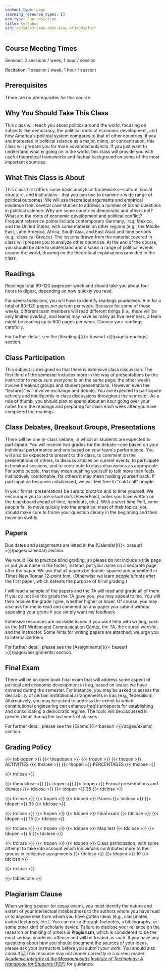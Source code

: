 ```yaml
---
content_type: page
learning_resource_types: []
ocw_type: CourseSection
title: Syllabus
uid: ab324243-944d-ab9e-45ac-4f3a00a3f9cf
---
```


Course Meeting Times
--------------------

Seminar: 2 sessions / week, 1 hour / session

Recitation: 1 session / week, 1 hour / session

Prerequisites
-------------

There are no prerequisites for this course.

Why You Should Take This Class
------------------------------

This class will teach you about politics around the world, focusing on subjects like democracy, the political roots of economic development, and how America's political system compares to that of other countries. If you are interested in political science as a major, minor, or concentration, this class will prepare you for more advanced subjects. If you just want to understand what is going on in the world, this class will provide you with useful theoretical frameworks and factual background on some of the most important countries.

What This Class is About
------------------------

This class first offers some basic analytical frameworks—culture, social structure, and institutions—that you can use to examine a wide range of political outcomes. We will use theoretical arguments and empirical evidence from several case studies to address a number of broad questions in political science: Why are some countries democratic and others not? What are the roots of economic development and political conflict? Frequent reference points include contemporary Germany, Iraq, Mexico, and the United States, with some material on other regions (e.g., the Middle East, Latin America, Africa, South Asia, and East Asia) and time periods (e.g., classical Greece). The lessons drawn from the material covered in class will prepare you to analyze other countries. At the end of the course, you should be able to understand and discuss a range of political events around the world, drawing on the theoretical explanations provided in the class.

Readings
--------

Readings total 80–120 pages per week and should take you about four hours to digest, depending on how quickly you read.

For several sessions, you will have to identify readings yourselves. Aim for a total of 80–120 pages _per person_ per week. Because for some of these weeks, different team members will read different things (i.e., there will be only limited overlap), and teams may have as many as five members, a team might be reading up to 600 pages per week. Choose your readings carefully.

For further detail, see the [Readings]({{< baseurl >}}/pages/readings) section.

Class Participation
-------------------

This subject is designed so that there is extensive class discussion. The first third of the semester includes more in the way of presentations by the instructor to make sure everyone is on the same page; the other weeks involve breakout groups and student presentations. However, even the "lectures" will involve exchange and debate. You are expected to participate actively and intelligently in class discussions throughout the semester. As a rule of thumb, you should plan to spend about an hour going over your notes from the readings and preparing for class each week after you have completed the readings.

Class Debates, Breakout Groups, Presentations
---------------------------------------------

There will be one in-class debate, in which all students are expected to participate. You will receive two grades for the debate—one based on your individual performance and one based on your team's performance. You will also be expected to present to the class, to comment on the presentations of others, to discuss articles on current events, to participate in breakout sessions, and to contribute to class discussions as appropriate. For some people, that may mean pushing yourself to talk more than feels instinctively comfortable; for others it may mean holding yourself back. If participation becomes unbalanced, we will feel free to "cold call" people.

In your formal presentations be sure to _practice_ and to time yourself. We encourage you to use _visual aids_ (PowerPoint, notes you have written on the blackboard ahead of time, handouts, etc.). With a _strict time limit_, some people fail to move quickly into the empirical meat of their topics; you should make sure to frame your question clearly in the beginning and then move on swiftly.

Papers
------

Due dates and assignments are listed in the [Calendar]({{< baseurl >}}/pages/calendar) section.

We would like to practice blind grading, so please do not include a title page or put your name in the footer; instead, put your name on a separate page after the paper. We ask that all papers be double-spaced and submitted in Times New Roman 12-point font. (Otherwise we learn people's fonts after the first paper, which defeats the purpose of blind grading.)

I will read a sample of the papers and the TA will read and grade all of them. If you do not like the grade the TA gave you, you may appeal to me. You will then receive the grade I give, whether higher or lower. Of course, you may also ask for me to read and comment on any paper you submit _without_ appealing your grade if you simply want my feedback.

Extensive resources are available to you if you want help with writing, such as the [MIT Writing and Communication Center](http://cmsw.mit.edu/writing-and-communication-center/), the TA, the course website, and the instructor. Some hints for writing papers are attached; we urge you to internalize them.

For further detail, please see the [Assignments]({{< baseurl >}}/pages/assignments) section.

Final Exam
----------

There will be an open book final exam that will address some aspect of political and economic development in Iraq, based on issues we have covered during the semester. For instance, you may be asked to assess the desirability of certain institutional arrangements in Iraq (e.g., federalism). Alternatively, you may be asked to address the extent to which constitutional engineering can enhance Iraq's prospects for establishing and consolidating a democratic regime. The topic will be discussed in greater detail during the last week of classes.

For further detail, please see the [Exams]({{< baseurl >}}/pages/exams) section.

Grading Policy
--------------

{{< tableopen >}}
{{< theadopen >}}
{{< tropen >}}
{{< thopen >}}
ACTIVITIES
{{< thclose >}}
{{< thopen >}}
PERCENTAGES
{{< thclose >}}

{{< trclose >}}

{{< theadclose >}}
{{< tropen >}}
{{< tdopen >}}
Formal presentations and debates
{{< tdclose >}}
{{< tdopen >}}
35
{{< tdclose >}}

{{< trclose >}}
{{< tropen >}}
{{< tdopen >}}
Papers
{{< tdclose >}}
{{< tdopen >}}
35
{{< tdclose >}}

{{< trclose >}}
{{< tropen >}}
{{< tdopen >}}
Final exam
{{< tdclose >}}
{{< tdopen >}}
15
{{< tdclose >}}

{{< trclose >}}
{{< tropen >}}
{{< tdopen >}}
Map test
{{< tdclose >}}
{{< tdopen >}}
5
{{< tdclose >}}

{{< trclose >}}
{{< tropen >}}
{{< tdopen >}}
Class participation, with some attempt to take into account which individuals contributed more to their groups in collective assignments
{{< tdclose >}}
{{< tdopen >}}
10
{{< tdclose >}}

{{< trclose >}}

{{< tableclose >}}

Plagiarism Clause
-----------------

When writing a paper (or essay exam), you must identify the nature and extent of your intellectual indebtedness to the authors whom you have read or to anyone else from whom you have gotten ideas (e.g., classmates, invited lecturers, etc.). You can do so through footnotes, a bibliography, or some other kind of scholarly device. Failure to disclose your reliance on the research or thinking of others is **Plagiarism**, which is considered to be the most serious academic offense and will be treated as such. If you have any questions about how you should document the sources of your ideas, please ask your instructors before you submit your work. You should also consult ![This resource may not render correctly in a screen reader.](/images/inacessible.gif)_[Academic Integrity at the Massachusetts Institute of Technology: A Handbook for Students (PDF)](http://web.mit.edu/academicintegrity/handbook/handbook.pdf)_ for guidance.
